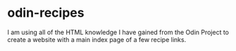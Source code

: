 # odin-recipes
I am using all of the HTML knowledge I have gained from the Odin Project to create a website with a main index page of a few recipe links. 
